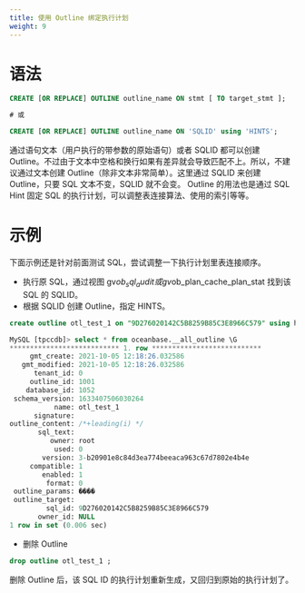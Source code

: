 ```yaml
---
title: 使用 Outline 绑定执行计划
weight: 9
---
```



# 语法
```sql
CREATE [OR REPLACE] OUTLINE outline_name ON stmt [ TO target_stmt ];

# 或 

CREATE [OR REPLACE] OUTLINE outline_name ON 'SQLID' using 'HINTS';
```
通过语句文本（用户执行的带参数的原始语句）或者 SQLID 都可以创建 Outline。不过由于文本中空格和换行如果有差异就会导致匹配不上。所以，不建议通过文本创建 Outline（除非文本非常简单）。这里通过 SQLID 来创建 Outline，只要 SQL 文本不变，SQLID 就不会变。
Outline 的用法也是通过 SQL Hint 固定 SQL 的执行计划，可以调整表连接算法、使用的索引等等。
# 示例
下面示例还是针对前面测试 SQL，尝试调整一下执行计划里表连接顺序。

- 执行原 SQL，通过视图 gv$ob_sql_audit 或 gv$ob_plan_cache_plan_stat 找到该 SQL 的 SQLID。
- 根据 SQLID 创建 Outline，指定 HINTS。
```sql
create outline otl_test_1 on "9D276020142C5B8259B85C3E8966C579" using hint /*+ leading(i) */ ;

MySQL [tpccdb]> select * from oceanbase.__all_outline \G
*************************** 1. row ***************************
     gmt_create: 2021-10-05 12:18:26.032586
   gmt_modified: 2021-10-05 12:18:26.032586
      tenant_id: 0
     outline_id: 1001
    database_id: 1052
 schema_version: 1633407506030264
           name: otl_test_1
      signature:
outline_content: /*+leading(i) */
       sql_text:
          owner: root
           used: 0
        version: 3-b20901e8c84d3ea774beeaca963c67d7802e4b4e
     compatible: 1
        enabled: 1
         format: 0
 outline_params: ����
 outline_target:
         sql_id: 9D276020142C5B8259B85C3E8966C579
       owner_id: NULL
1 row in set (0.006 sec)
```

- 删除 Outline
```sql
drop outline otl_test_1 ;
```
删除 Outline 后，该 SQL ID 的执行计划重新生成，又回归到原始的执行计划了。

